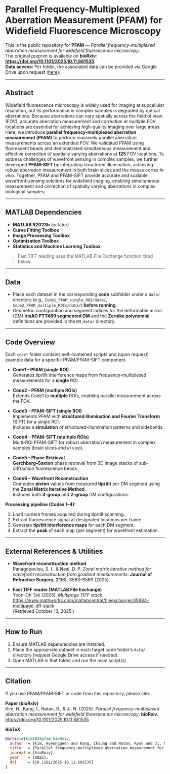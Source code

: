 # Parallel Frequency-Multiplexed Aberration Measurement (PFAM) for Widefield Fluorescence Microscopy

This is the public repository for **PFAM** — *Parallel frequency-multiplexed aberration measurement for widefield fluorescence microscopy*.  
The original preprint is available on **bioRxiv**: **https://doi.org/10.1101/2025.10.11.681535**.  
**Data access:** Per folder, the associated data can be provided via Google Drive upon request ([here](https://drive.google.com/file/d/1HjPRzHwD6yLF7Xw8yzognaLx_FoOjXlm/view?usp=sharing)).

---

## Abstract

Widefield fluorescence microscopy is widely used for imaging at subcellular resolution, but its performance in complex samples is degraded by optical aberrations. Because aberrations can vary spatially across the field of view (FOV), accurate aberration measurement and correction at multiple FOV locations are essential for achieving high-quality imaging over large areas. Here, we introduce **parallel frequency-multiplexed aberration measurement (PFAM)** to perform massively parallel aberration measurements across an extended FOV. We validated PFAM using fluorescent beads and demonstrated simultaneous measurement and effective correction of spatially varying aberrations at **125** FOV locations. To address challenges of wavefront sensing in complex samples, we further developed **PFAM-SIFT** by integrating structured illumination, achieving robust aberration measurement in both brain slices and the mouse cortex *in vivo*. Together, PFAM and PFAM-SIFT provide accurate and scalable wavefront-sensing solutions for widefield imaging, enabling simultaneous measurement and correction of spatially varying aberrations in complex biological samples.

---

## MATLAB Dependencies

- **MATLAB R2023b** (or later)
- **Curve Fitting Toolbox**
- **Image Processing Toolbox**
- **Optimization Toolbox**
- **Statistics and Machine Learning Toolbox**

> Fast TIFF reading uses the MATLAB File Exchange function cited below.

---

## Data

- Place each dataset in the corresponding **code** subfolder under a `data/` directory (e.g., `Code1_PFAM_single_ROI/data/`, `Code2_PFAM_multiple_ROIs/data/`) **before running**.  
- Geometric configuration and segment indices for the deformable mirror (DM) **IrisAO PTT489 segmented DM** and the **Zernike polynomial** definitions are provided in the `DM_data/` directory.

---

## Code Overview

Each `code*` folder contains self-contained scripts and (upon request) example data for a specific PFAM/PFAM-SIFT component.

- **Code1 – PFAM (single ROI)**  
  Generates tip/tilt interference maps from frequency-multiplexed measurements for a **single** ROI.

- **Code2 – PFAM (multiple ROIs)**  
  Extends Code1 to **multiple** ROIs, enabling parallel measurement across the FOV.

- **Code3 – PFAM-SIFT (single ROI)**  
  Implements PFAM with **structured illumination and Fourier Transform** (SIFT) for a single ROI.  
  Includes a **simulation** of structured-illumination patterns and sidebands.

- **Code4 – PFAM-SIFT (multiple ROIs)**  
  Multi-ROI PFAM-SIFT for robust aberration measurement in complex samples (brain slices and *in vivo*).

- **Code5 – Phase Retrieval**  
  **Gerchberg–Saxton** phase retrieval from 3D image stacks of sub-diffraction fluorescence beads.

- **Code6 – Wavefront Reconstruction**  
  Computes **piston** values from measured **tip/tilt** per DM segment using the **Zonal Matrix Iterative Method**.  
  Includes both **3-group** and **2-group** DM configurations.

**Processing pipeline (Codes 1–4):**
1. Load camera frames acquired during tip/tilt scanning.  
2. Extract fluorescence signal at designated locations per frame.  
3. Generate **tip/tilt interference maps** for each DM segment.  
4. Extract the **peak** of each map (per segment) for wavefront estimation.

---

## External References & Utilities

- **Wavefront reconstruction method**  
  Panagopoulou, S. I., & Neal, D. P. *Zonal matrix iterative method for wavefront reconstruction from gradient measurements*. **Journal of Refractive Surgery**, **21**(6), S563–S569 (2005).

- **Fast TIFF reader (MATLAB File Exchange)**  
  Yoon-Oh Tak (2025). *Multipage TIFF stack*.  
  https://www.mathworks.com/matlabcentral/fileexchange/35684-multipage-tiff-stack  
  (Retrieved October 13, 2025.)

---

## How to Run

1. Ensure MATLAB dependencies are installed.  
2. Place the appropriate dataset in each target code folder’s `data/` directory (request Google Drive access if needed).  
3. Open MATLAB in that folder and run the main script(s).

---

## Citation

If you use PFAM/PFAM-SIFT or code from this repository, please cite:

**Paper (bioRxiv)**  
Kim, H., Kang, I., Natan, R., & Ji, N. (2025). *Parallel frequency-multiplexed aberration measurement for widefield fluorescence microscopy*. **bioRxiv**. https://doi.org/10.1101/2025.10.11.681535

**BibTeX**
```bibtex
@article{kim2025pfam_bioRxiv,
  author  = {Kim, Hyeonggeon and Kang, Iksung and Natan, Ryan and Ji, Na},
  title   = {Parallel frequency-multiplexed aberration measurement for widefield fluorescence microscopy},
  journal = {bioRxiv},
  year    = {2025},
  doi     = {10.1101/2025.10.11.681535}
}
